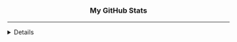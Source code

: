 <h3 align="center">
My GitHub Stats
</h3>
<hr/>

<details>
<div align="center">
  <summary>:zap: GitHub Stats </summary>
  <img src="https://github-readme-stats-8eg4-git-master-luisfilipemsp.vercel.app/api?username=luisfilipemsp&layout=compact&title_color=000000&bg_color=FFFFFF" />
</div>
</details>
 

